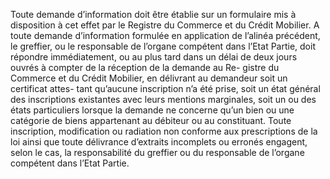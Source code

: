Toute demande d’information doit être établie sur un formulaire mis à disposition à
cet effet par le Registre du Commerce et du Crédit Mobilier.
A toute demande d’information formulée en application de l’alinéa précédent, le greffier, ou
le responsable de l’organe compétent dans l’Etat Partie, doit répondre immédiatement, ou au
plus tard dans un délai de deux jours ouvrés à compter de la réception de la demande au Re-
gistre du Commerce et du Crédit Mobilier, en délivrant au demandeur soit un certificat attes-
tant qu’aucune inscription n’a été prise, soit un état général des inscriptions existantes avec
leurs mentions marginales, soit un ou des états particuliers lorsque la demande ne concerne
qu’un bien ou une catégorie de biens appartenant au débiteur ou au constituant.
Toute inscription, modification ou radiation non conforme aux prescriptions de la loi ainsi que
toute délivrance d’extraits incomplets ou erronés engagent, selon le cas, la responsabilité du
greffier ou du responsable de l’organe compétent dans l’Etat Partie.